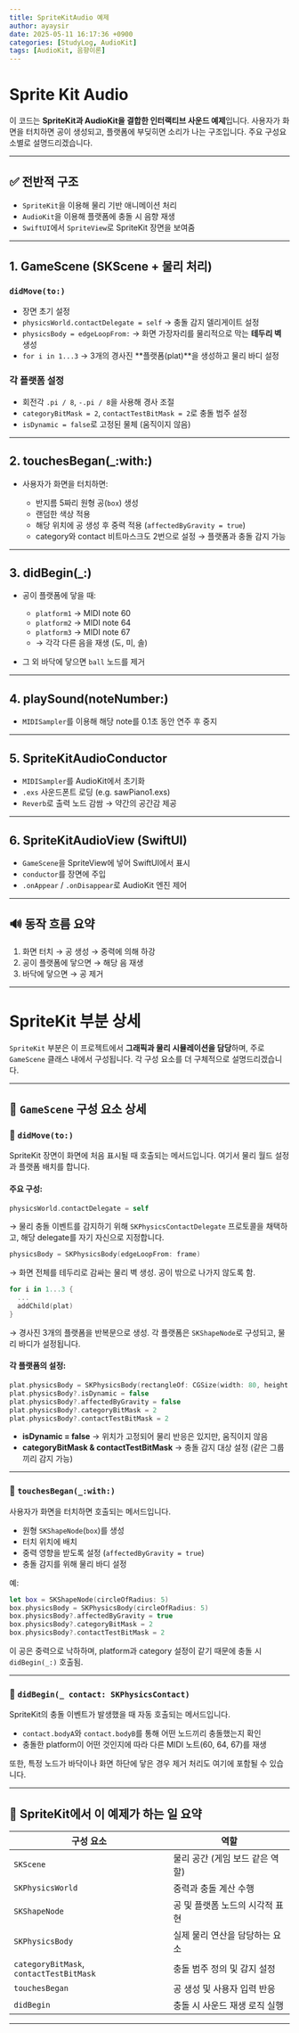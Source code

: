 ```yaml
---
title: SpriteKitAudio 예제
author: ayaysir
date: 2025-05-11 16:17:36 +0900
categories: [StudyLog, AudioKit]
tags: [AudioKit, 음향이론]
---
```


# Sprite Kit Audio

이 코드는 **SpriteKit과 AudioKit을 결합한 인터랙티브 사운드 예제**입니다. 사용자가 화면을 터치하면 공이 생성되고, 플랫폼에 부딪히면 소리가 나는 구조입니다. 주요 구성요소별로 설명드리겠습니다.

---

## ✅ 전반적 구조

* `SpriteKit`을 이용해 물리 기반 애니메이션 처리
* `AudioKit`을 이용해 플랫폼에 충돌 시 음향 재생
* `SwiftUI`에서 `SpriteView`로 SpriteKit 장면을 보여줌

---

## 1. **GameScene (SKScene + 물리 처리)**

### `didMove(to:)`

* 장면 초기 설정
* `physicsWorld.contactDelegate = self`
  → 충돌 감지 델리게이트 설정
* `physicsBody = edgeLoopFrom:`
  → 화면 가장자리를 물리적으로 막는 **테두리 벽** 생성
* `for i in 1...3`
  → 3개의 경사진 \*\*플랫폼(plat)\*\*을 생성하고 물리 바디 설정

### 각 플랫폼 설정

* 회전각 `.pi / 8`, `-.pi / 8`을 사용해 경사 조절
* `categoryBitMask = 2`, `contactTestBitMask = 2`로 충돌 범주 설정
* `isDynamic = false`로 고정된 물체 (움직이지 않음)

---

## 2. **touchesBegan(\_:with:)**

* 사용자가 화면을 터치하면:

  * 반지름 5짜리 원형 공(`box`) 생성
  * 랜덤한 색상 적용
  * 해당 위치에 공 생성 후 중력 적용 (`affectedByGravity = true`)
  * category와 contact 비트마스크도 2번으로 설정 → 플랫폼과 충돌 감지 가능

---

## 3. **didBegin(\_:)**

* 공이 플랫폼에 닿을 때:

  * `platform1` → MIDI note 60
  * `platform2` → MIDI note 64
  * `platform3` → MIDI note 67
  * → 각각 다른 음을 재생 (도, 미, 솔)
* 그 외 바닥에 닿으면 `ball` 노드를 제거

---

## 4. **playSound(noteNumber:)**

* `MIDISampler`를 이용해 해당 note를 0.1초 동안 연주 후 중지

---

## 5. **SpriteKitAudioConductor**

* `MIDISampler`를 AudioKit에서 초기화
* `.exs` 사운드폰트 로딩 (e.g. sawPiano1.exs)
* `Reverb`로 출력 노드 감쌈 → 약간의 공간감 제공

---

## 6. **SpriteKitAudioView (SwiftUI)**

* `GameScene`을 SpriteView에 넣어 SwiftUI에서 표시
* `conductor`를 장면에 주입
* `.onAppear` / `.onDisappear`로 AudioKit 엔진 제어

---

## 🔊 동작 흐름 요약

1. 화면 터치 → 공 생성 → 중력에 의해 하강
2. 공이 플랫폼에 닿으면 → 해당 음 재생
3. 바닥에 닿으면 → 공 제거

---

# SpriteKit 부분 상세

`SpriteKit` 부분은 이 프로젝트에서 **그래픽과 물리 시뮬레이션을 담당**하며, 주로 `GameScene` 클래스 내에서 구성됩니다. 각 구성 요소를 더 구체적으로 설명드리겠습니다.

---

## 🧱 `GameScene` 구성 요소 상세

### 📍 `didMove(to:)`

SpriteKit 장면이 화면에 처음 표시될 때 호출되는 메서드입니다. 여기서 물리 월드 설정과 플랫폼 배치를 합니다.

#### 주요 구성:

  ```swift
  physicsWorld.contactDelegate = self
  ```

  → 물리 충돌 이벤트를 감지하기 위해 `SKPhysicsContactDelegate` 프로토콜을 채택하고, 해당 delegate를 자기 자신으로 지정합니다.

  ```swift
  physicsBody = SKPhysicsBody(edgeLoopFrom: frame)
  ```

  → 화면 전체를 테두리로 감싸는 물리 벽 생성. 공이 밖으로 나가지 않도록 함.

  ```swift
  for i in 1...3 {
    ...
    addChild(plat)
  }
  ```

  → 경사진 3개의 플랫폼을 반복문으로 생성. 각 플랫폼은 `SKShapeNode`로 구성되고, 물리 바디가 설정됩니다.

#### 각 플랫폼의 설정:

```swift
plat.physicsBody = SKPhysicsBody(rectangleOf: CGSize(width: 80, height: 10))
plat.physicsBody?.isDynamic = false
plat.physicsBody?.affectedByGravity = false
plat.physicsBody?.categoryBitMask = 2
plat.physicsBody?.contactTestBitMask = 2
```

* **isDynamic = false** → 위치가 고정되어 물리 반응은 있지만, 움직이지 않음
* **categoryBitMask & contactTestBitMask** → 충돌 감지 대상 설정 (같은 그룹끼리 감지 가능)

---

### 📍 `touchesBegan(_:with:)`

사용자가 화면을 터치하면 호출되는 메서드입니다.

* 원형 `SKShapeNode`(`box`)를 생성
* 터치 위치에 배치
* 중력 영향을 받도록 설정 (`affectedByGravity = true`)
* 충돌 감지를 위해 물리 바디 설정

예:

```swift
let box = SKShapeNode(circleOfRadius: 5)
box.physicsBody = SKPhysicsBody(circleOfRadius: 5)
box.physicsBody?.affectedByGravity = true
box.physicsBody?.categoryBitMask = 2
box.physicsBody?.contactTestBitMask = 2
```

이 공은 중력으로 낙하하며, platform과 category 설정이 같기 때문에 충돌 시 `didBegin(_:)` 호출됨.

---

### 📍 `didBegin(_ contact: SKPhysicsContact)`

SpriteKit의 충돌 이벤트가 발생했을 때 자동 호출되는 메서드입니다.

* `contact.bodyA`와 `contact.bodyB`를 통해 어떤 노드끼리 충돌했는지 확인
* 충돌한 platform이 어떤 것인지에 따라 다른 MIDI 노트(60, 64, 67)를 재생

또한, 특정 노드가 바닥이나 화면 하단에 닿은 경우 제거 처리도 여기에 포함될 수 있습니다.

---

## 🎯 SpriteKit에서 이 예제가 하는 일 요약

| 구성 요소                                   | 역할                  |
| --------------------------------------- | ------------------- |
| `SKScene`                               | 물리 공간 (게임 보드 같은 역할) |
| `SKPhysicsWorld`                        | 중력과 충돌 계산 수행        |
| `SKShapeNode`                           | 공 및 플랫폼 노드의 시각적 표현  |
| `SKPhysicsBody`                         | 실제 물리 연산을 담당하는 요소   |
| `categoryBitMask`, `contactTestBitMask` | 충돌 범주 정의 및 감지 설정    |
| `touchesBegan`                          | 공 생성 및 사용자 입력 반응    |
| `didBegin`                              | 충돌 시 사운드 재생 로직 실행   |

---
